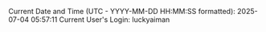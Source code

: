 Current Date and Time (UTC - YYYY-MM-DD HH:MM:SS formatted): 2025-07-04 05:57:11
Current User's Login: luckyaiman
